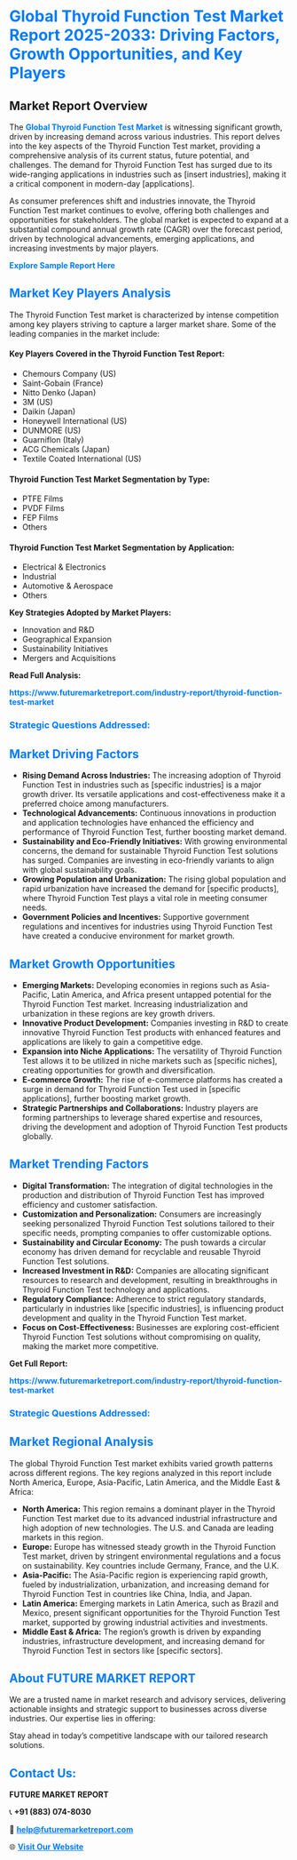 <h1 style="color: #007BFF;">Global Thyroid Function Test Market Report 2025-2033: Driving Factors, Growth Opportunities, and Key Players</h1>

<section id="overview">
<h2>Market Report Overview</h2>
<p>The <a href="https://www.futuremarketreport.com/industry-report/thyroid-function-test-market" style="color: #007BFF; text-decoration: none;"><strong>Global Thyroid Function Test Market</strong></a> is witnessing significant growth, driven by increasing demand across various industries. This report delves into the key aspects of the Thyroid Function Test market, providing a comprehensive analysis of its current status, future potential, and challenges. The demand for Thyroid Function Test has surged due to its wide-ranging applications in industries such as [insert industries], making it a critical component in modern-day [applications].</p>
<p>As consumer preferences shift and industries innovate, the Thyroid Function Test market continues to evolve, offering both challenges and opportunities for stakeholders. The global market is expected to expand at a substantial compound annual growth rate (CAGR) over the forecast period, driven by technological advancements, emerging applications, and increasing investments by major players.</p>
</section>

<section id="overview">
<p><a href="https://www.futuremarketreport.com/request-sample/reportId=37105" style="color: #007BFF; text-decoration: none;"><strong>Explore Sample Report Here</strong></a></p>
</section>

<section id="key-players">
<h2 style="color: #007BFF;">Market Key Players Analysis</h2>
<p>The Thyroid Function Test market is characterized by intense competition among key players striving to capture a larger market share. Some of the leading companies in the market include:</p>
<h4>Key Players Covered in the Thyroid Function Test Report:</h4>
<ul><li>Chemours Company (US)</li><li>Saint-Gobain (France)</li><li>Nitto Denko (Japan)</li><li>3M (US)</li><li>Daikin (Japan)</li><li>Honeywell International (US)</li><li>DUNMORE (US)</li><li>Guarniflon (Italy)</li><li>ACG Chemicals (Japan)</li><li>Textile Coated International (US)</li></ul>
<h4>Thyroid Function Test Market Segmentation by Type:</h4>
<ul><li>PTFE Films</li><li>PVDF Films</li><li>FEP Films</li><li>Others</li></ul>

<h4>Thyroid Function Test Market Segmentation by Application:</h4>
<ul><li>Electrical &amp; Electronics</li><li>Industrial</li><li>Automotive &amp; Aerospace</li><li>Others</li></ul>
<p><strong>Key Strategies Adopted by Market Players:</strong></p>
<ul>
<li>Innovation and R&D</li>
<li>Geographical Expansion</li>
<li>Sustainability Initiatives</li>
<li>Mergers and Acquisitions</li>
</ul>
</section>

<section>
<p><strong>Read Full Analysis: </strong></p><a href="https://www.futuremarketreport.com/industry-report/thyroid-function-test-market" style="color: #007BFF; text-decoration: none;"><strong>https://www.futuremarketreport.com/industry-report/thyroid-function-test-market</strong></a>
<h3 style="color: #007BFF;">Strategic Questions Addressed:</h3>
</section>

<section id="driving-factors">
<h2 style="color: #007BFF;">Market Driving Factors</h2>
<ul>
<li><strong>Rising Demand Across Industries:</strong> The increasing adoption of Thyroid Function Test in industries such as [specific industries] is a major growth driver. Its versatile applications and cost-effectiveness make it a preferred choice among manufacturers.</li>
<li><strong>Technological Advancements:</strong> Continuous innovations in production and application technologies have enhanced the efficiency and performance of Thyroid Function Test, further boosting market demand.</li>
<li><strong>Sustainability and Eco-Friendly Initiatives:</strong> With growing environmental concerns, the demand for sustainable Thyroid Function Test solutions has surged. Companies are investing in eco-friendly variants to align with global sustainability goals.</li>
<li><strong>Growing Population and Urbanization:</strong> The rising global population and rapid urbanization have increased the demand for [specific products], where Thyroid Function Test plays a vital role in meeting consumer needs.</li>
<li><strong>Government Policies and Incentives:</strong> Supportive government regulations and incentives for industries using Thyroid Function Test have created a conducive environment for market growth.</li>
</ul>
</section>

<section id="growth-opportunities">
<h2 style="color: #007BFF;">Market Growth Opportunities</h2>
<ul>
<li><strong>Emerging Markets:</strong> Developing economies in regions such as Asia-Pacific, Latin America, and Africa present untapped potential for the Thyroid Function Test market. Increasing industrialization and urbanization in these regions are key growth drivers.</li>
<li><strong>Innovative Product Development:</strong> Companies investing in R&D to create innovative Thyroid Function Test products with enhanced features and applications are likely to gain a competitive edge.</li>
<li><strong>Expansion into Niche Applications:</strong> The versatility of Thyroid Function Test allows it to be utilized in niche markets such as [specific niches], creating opportunities for growth and diversification.</li>
<li><strong>E-commerce Growth:</strong> The rise of e-commerce platforms has created a surge in demand for Thyroid Function Test used in [specific applications], further boosting market growth.</li>
<li><strong>Strategic Partnerships and Collaborations:</strong> Industry players are forming partnerships to leverage shared expertise and resources, driving the development and adoption of Thyroid Function Test products globally.</li>
</ul>
</section>

<section id="trending-factors">
<h2 style="color: #007BFF;">Market Trending Factors</h2>
<ul>
<li><strong>Digital Transformation:</strong> The integration of digital technologies in the production and distribution of Thyroid Function Test has improved efficiency and customer satisfaction.</li>
<li><strong>Customization and Personalization:</strong> Consumers are increasingly seeking personalized Thyroid Function Test solutions tailored to their specific needs, prompting companies to offer customizable options.</li>
<li><strong>Sustainability and Circular Economy:</strong> The push towards a circular economy has driven demand for recyclable and reusable Thyroid Function Test solutions.</li>
<li><strong>Increased Investment in R&D:</strong> Companies are allocating significant resources to research and development, resulting in breakthroughs in Thyroid Function Test technology and applications.</li>
<li><strong>Regulatory Compliance:</strong> Adherence to strict regulatory standards, particularly in industries like [specific industries], is influencing product development and quality in the Thyroid Function Test market.</li>
<li><strong>Focus on Cost-Effectiveness:</strong> Businesses are exploring cost-efficient Thyroid Function Test solutions without compromising on quality, making the market more competitive.</li>
</ul>
</section>

<section>
<p><strong>Get Full Report: </strong></p><a href="https://www.futuremarketreport.com/industry-report/thyroid-function-test-market" style="color: #007BFF; text-decoration: none;"><strong>https://www.futuremarketreport.com/industry-report/thyroid-function-test-market</strong></a>
<h3 style="color: #007BFF;">Strategic Questions Addressed:</h3>
</section>


<section id="regional-analysis">
<h2 style="color: #007BFF;">Market Regional Analysis</h2>
<p>The global Thyroid Function Test market exhibits varied growth patterns across different regions. The key regions analyzed in this report include North America, Europe, Asia-Pacific, Latin America, and the Middle East & Africa:</p>
<ul>
<li><strong>North America:</strong> This region remains a dominant player in the Thyroid Function Test market due to its advanced industrial infrastructure and high adoption of new technologies. The U.S. and Canada are leading markets in this region.</li>
<li><strong>Europe:</strong> Europe has witnessed steady growth in the Thyroid Function Test market, driven by stringent environmental regulations and a focus on sustainability. Key countries include Germany, France, and the U.K.</li>
<li><strong>Asia-Pacific:</strong> The Asia-Pacific region is experiencing rapid growth, fueled by industrialization, urbanization, and increasing demand for Thyroid Function Test in countries like China, India, and Japan.</li>
<li><strong>Latin America:</strong> Emerging markets in Latin America, such as Brazil and Mexico, present significant opportunities for the Thyroid Function Test market, supported by growing industrial activities and investments.</li>
<li><strong>Middle East & Africa:</strong> The region’s growth is driven by expanding industries, infrastructure development, and increasing demand for Thyroid Function Test in sectors like [specific sectors].</li>
</ul>
</section>

<footer>
<h2 style="color: #007BFF;">About FUTURE MARKET REPORT</h2>
<p>We are a trusted name in market research and advisory services, delivering actionable insights and strategic support to businesses across diverse industries. Our expertise lies in offering:</p>

<p>Stay ahead in today’s competitive landscape with our tailored research solutions.</p>

<h2 style="color: #007BFF;">Contact Us:</h2>
<p><strong>FUTURE MARKET REPORT</strong></p>
<p>📞 <strong>+91 (883) 074-8030</strong></p>
<p>📧 <strong><a href="mailto:help@futuremarketreport.com" style="color: #007BFF;">help@futuremarketreport.com</a></strong></p>
<p>🌐 <strong><a href="https://www.futuremarketreport.com/" style="color: #007BFF;">Visit Our Website</a></strong></p>
</footer>